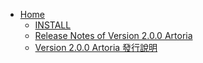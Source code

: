 * [Home](https://github.com/ccns/dreamlandbbs/wiki)
  + [INSTALL](https://github.com/ccns/dreamlandbbs/wiki/INSTALL)
  + [Release Notes of Version 2.0.0 Artoria](https://github.com/ccns/dreambbs/wiki/Release-Notes-of-Version-2.0.0---Artoria-(Drafts))
  + [Version 2.0.0 Artoria 發行說明](https://github.com/ccns/dreambbs/wiki/Release-Notes-of-Version-2.0.0-Artoria---zh_TW-(Drafts))